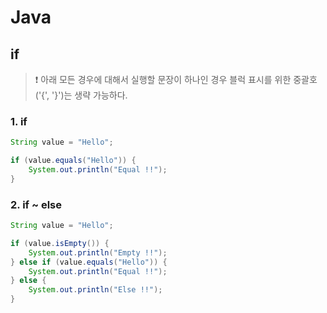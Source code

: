 # Java

## if

> ❗ 아래 모든 경우에 대해서 실행할 문장이 하나인 경우 블럭 표시를 위한 중괄호('{',  '}')는 생략 가능하다.

### 1. if

```java
String value = "Hello";

if (value.equals("Hello")) {
    System.out.println("Equal !!");
}
```

### 2. if ~ else

```java
String value = "Hello";

if (value.isEmpty()) {
    System.out.println("Empty !!");
} else if (value.equals("Hello")) {
    System.out.println("Equal !!");
} else {
    System.out.println("Else !!");
}
```

